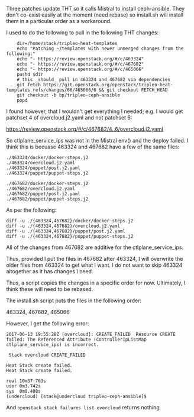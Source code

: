 Three patches update THT so it calls Mistral to install ceph-ansible. 
They don't co-exist easily at the moment (need rebase) so install.sh 
will install them in a particular order as a workaround. 

I used to do the following to pull in the following THT changes:
```
    dir=/home/stack/tripleo-heat-templates
    echo "Patching ~/templates with newer unmerged changes from the following:"
    echo "- https://review.openstack.org/#/c/463324"
    echo "- https://review.openstack.org/#/c/467682"
    echo "- https://review.openstack.org/#/c/465066"
    pushd $dir
    # this _should_ pull in 463324 and 467682 via dependencies    
    git fetch https://git.openstack.org/openstack/tripleo-heat-templates refs/changes/66/465066/6 && git checkout FETCH_HEAD
    git checkout -b bp/tripleo-ceph-ansible
    popd
```
I found however, that I wouldn't get everything I needed; e.g. I would get 
patchset 4 of overcloud.j2.yaml and not patchset 6: 

 https://review.openstack.org/#/c/467682/4..6/overcloud.j2.yaml

So ctlplane_service_ips was not in the Mistral env() and the deploy failed. 
I think this is becuase 463324 and 467682 have a few of the same files: 
```
./463324/docker/docker-steps.j2
./463324/overcloud.j2.yaml
./463324/puppet/post.j2.yaml
./463324/puppet/puppet-steps.j2

./467682/docker/docker-steps.j2
./467682/overcloud.j2.yaml
./467682/puppet/post.j2.yaml
./467682/puppet/puppet-steps.j2
```
As per the following: 
```
diff -u ./{463324,467682}/docker/docker-steps.j2
diff -u ./{463324,467682}/overcloud.j2.yaml
diff -u ./{463324,467682}/puppet/post.j2.yaml
diff -u ./{463324,467682}/puppet/puppet-steps.j2
```
All of the changes from 467682 are additive for the ctlplane_service_ips. 

Thus, provided I put the files in 467682 after 463324, I will 
overwrite the older files from 463324 to get what I want. I do
not want to skip 463324 altogether as it has changes I need. 

Thus, a script copies the changes in a specific order for now. 
Ultimately, I think these will need to be rebased. 

The install.sh script puts the files in the following order:

 463324, 467682, 465066

However, I get the following error:

```
2017-06-13 19:55:28Z [overcloud]: CREATE_FAILED  Resource CREATE failed: The Referenced Attribute (ControllerIpListMap ctlplane_service_ips) is incorrect.

 Stack overcloud CREATE_FAILED 

Heat Stack create failed.
Heat Stack create failed.

real 10m37.763s
user 0m3.742s
sys  0m0.408s
(undercloud) [stack@undercloud tripleo-ceph-ansible]$ 
```

And `openstack stack failures list overcloud` returns nothing. 


